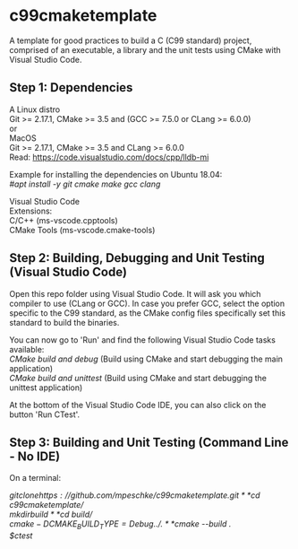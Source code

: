 # c99cmaketemplate

A template for good practices to build a C (C99 standard) project, comprised of an executable, a library and the unit tests using CMake with Visual Studio Code.

## Step 1: Dependencies

A Linux distro  
Git >= 2.17.1, CMake >= 3.5 and (GCC >= 7.5.0 or CLang >= 6.0.0)  
or  
MacOS  
Git >= 2.17.1, CMake >= 3.5 and CLang >= 6.0.0  
Read: https://code.visualstudio.com/docs/cpp/lldb-mi  

Example for installing the dependencies on Ubuntu 18.04:  
*#apt install -y git cmake make gcc clang*

Visual Studio Code  
Extensions:  
C/C++ (ms-vscode.cpptools)  
CMake Tools (ms-vscode.cmake-tools)  

## Step 2: Building, Debugging and Unit Testing (Visual Studio Code)

Open this repo folder using Visual Studio Code. It will ask you which compiler to use (CLang or GCC). In case you prefer GCC, select the option specific to the C99 standard, as the CMake config files specifically set this standard to build the binaries.

You can now go to 'Run' and find the following Visual Studio Code tasks available:  
*CMake build and debug* (Build using CMake and start debugging the main application)  
*CMake build and unittest* (Build using CMake and start debugging the unittest application)

At the bottom of the Visual Studio Code IDE, you can also click on the button 'Run CTest'.

## Step 3: Building and Unit Testing (Command Line - No IDE)

On a terminal:

*$git clone https://github.com/mpeschke/c99cmaketemplate.git*  
*$cd c99cmaketemplate/*  
*$mkdir build*  
*$cd build/*  
*$cmake -DCMAKE_BUILD_TYPE=Debug ../.*  
*$cmake --build .*  
*$ctest*